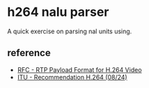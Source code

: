 # h264 nalu parser 
A quick exercise on parsing nal units using.

## reference
- [RFC - RTP Payload Format for H.264 Video](https://www.rfc-editor.org/rfc/rfc6184#section-1.3)
- [ITU - Recommendation H.264 (08/24)](https://www.itu.int/rec/T-REC-H.264-202408-I/en)
